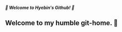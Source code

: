 __*🦥 Welcome to Hyebin's Github! 🦚*__

Welcome to my humble git-home. 🏡
---



<!--
[![Solved.ac
프로필](http://mazassumnida.wtf/api/v2/generate_badge?boj=darner)](https://solved.ac/darner)
--!>
